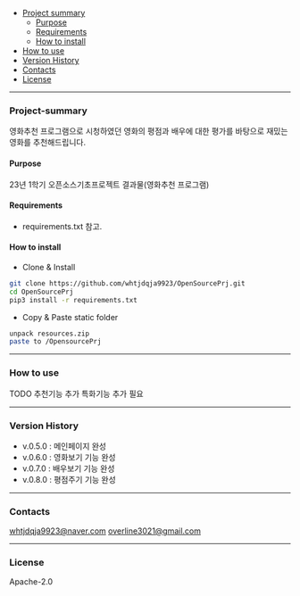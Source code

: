 - [Project summary](#Project-summary)
  - [Purpose](#purpose)
  - [Requirements](#requirements)
  - [How to install](#how-to-install)
- [How to use](#how-to-use)
- [Version History](#version-history)
- [Contacts](#contacts)
- [License](#license)

---

### Project-summary

영화추천 프로그램으로
시청하였던 영화의 평점과 배우에 대한 평가를 바탕으로
재밌는 영화를 추천해드립니다.

#### Purpose

23년 1학기 오픈소스기초프로젝트 결과물(영화추천 프로그램)

#### Requirements

* requirements.txt 참고.

#### How to install

* Clone & Install

```sh
git clone https://github.com/whtjdqja9923/OpenSourcePrj.git
cd OpenSourcePrj
pip3 install -r requirements.txt
```

* Copy & Paste static folder
```sh
unpack resources.zip
paste to /OpensourcePrj
```
---

### How to use

TODO
추천기능 추가
특화기능 추가 필요

---

### Version History

* v.0.5.0 : 메인페이지 완성
* v.0.6.0 : 영화보기 기능 완성
* v.0.7.0 : 배우보기 기능 완성
* v.0.8.0 : 평점주기 기능 완성

---

### Contacts

whtjdqja9923@naver.com
overline3021@gmail.com

---

### License

Apache-2.0

